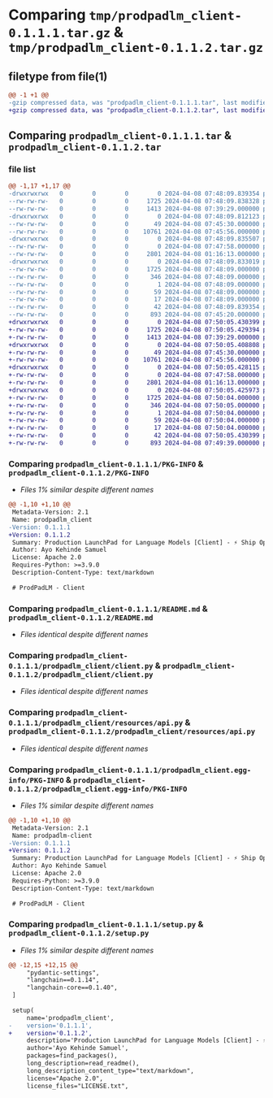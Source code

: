 # Comparing `tmp/prodpadlm_client-0.1.1.1.tar.gz` & `tmp/prodpadlm_client-0.1.1.2.tar.gz`

## filetype from file(1)

```diff
@@ -1 +1 @@
-gzip compressed data, was "prodpadlm_client-0.1.1.1.tar", last modified: Mon Apr  8 07:48:09 2024, max compression
+gzip compressed data, was "prodpadlm_client-0.1.1.2.tar", last modified: Mon Apr  8 07:50:05 2024, max compression
```

## Comparing `prodpadlm_client-0.1.1.1.tar` & `prodpadlm_client-0.1.1.2.tar`

### file list

```diff
@@ -1,17 +1,17 @@
-drwxrwxrwx   0        0        0        0 2024-04-08 07:48:09.839354 prodpadlm_client-0.1.1.1/
--rw-rw-rw-   0        0        0     1725 2024-04-08 07:48:09.838328 prodpadlm_client-0.1.1.1/PKG-INFO
--rw-rw-rw-   0        0        0     1413 2024-04-08 07:39:29.000000 prodpadlm_client-0.1.1.1/README.md
-drwxrwxrwx   0        0        0        0 2024-04-08 07:48:09.812123 prodpadlm_client-0.1.1.1/prodpadlm_client/
--rw-rw-rw-   0        0        0       49 2024-04-08 07:45:30.000000 prodpadlm_client-0.1.1.1/prodpadlm_client/__init__.py
--rw-rw-rw-   0        0        0    10761 2024-04-08 07:45:56.000000 prodpadlm_client-0.1.1.1/prodpadlm_client/client.py
-drwxrwxrwx   0        0        0        0 2024-04-08 07:48:09.835507 prodpadlm_client-0.1.1.1/prodpadlm_client/resources/
--rw-rw-rw-   0        0        0        0 2024-04-08 07:47:58.000000 prodpadlm_client-0.1.1.1/prodpadlm_client/resources/__init__.py
--rw-rw-rw-   0        0        0     2801 2024-04-08 01:16:13.000000 prodpadlm_client-0.1.1.1/prodpadlm_client/resources/api.py
-drwxrwxrwx   0        0        0        0 2024-04-08 07:48:09.833019 prodpadlm_client-0.1.1.1/prodpadlm_client.egg-info/
--rw-rw-rw-   0        0        0     1725 2024-04-08 07:48:09.000000 prodpadlm_client-0.1.1.1/prodpadlm_client.egg-info/PKG-INFO
--rw-rw-rw-   0        0        0      346 2024-04-08 07:48:09.000000 prodpadlm_client-0.1.1.1/prodpadlm_client.egg-info/SOURCES.txt
--rw-rw-rw-   0        0        0        1 2024-04-08 07:48:09.000000 prodpadlm_client-0.1.1.1/prodpadlm_client.egg-info/dependency_links.txt
--rw-rw-rw-   0        0        0       59 2024-04-08 07:48:09.000000 prodpadlm_client-0.1.1.1/prodpadlm_client.egg-info/requires.txt
--rw-rw-rw-   0        0        0       17 2024-04-08 07:48:09.000000 prodpadlm_client-0.1.1.1/prodpadlm_client.egg-info/top_level.txt
--rw-rw-rw-   0        0        0       42 2024-04-08 07:48:09.839354 prodpadlm_client-0.1.1.1/setup.cfg
--rw-rw-rw-   0        0        0      893 2024-04-08 07:45:20.000000 prodpadlm_client-0.1.1.1/setup.py
+drwxrwxrwx   0        0        0        0 2024-04-08 07:50:05.430399 prodpadlm_client-0.1.1.2/
+-rw-rw-rw-   0        0        0     1725 2024-04-08 07:50:05.429394 prodpadlm_client-0.1.1.2/PKG-INFO
+-rw-rw-rw-   0        0        0     1413 2024-04-08 07:39:29.000000 prodpadlm_client-0.1.1.2/README.md
+drwxrwxrwx   0        0        0        0 2024-04-08 07:50:05.408808 prodpadlm_client-0.1.1.2/prodpadlm_client/
+-rw-rw-rw-   0        0        0       49 2024-04-08 07:45:30.000000 prodpadlm_client-0.1.1.2/prodpadlm_client/__init__.py
+-rw-rw-rw-   0        0        0    10761 2024-04-08 07:45:56.000000 prodpadlm_client-0.1.1.2/prodpadlm_client/client.py
+drwxrwxrwx   0        0        0        0 2024-04-08 07:50:05.428115 prodpadlm_client-0.1.1.2/prodpadlm_client/resources/
+-rw-rw-rw-   0        0        0        0 2024-04-08 07:47:58.000000 prodpadlm_client-0.1.1.2/prodpadlm_client/resources/__init__.py
+-rw-rw-rw-   0        0        0     2801 2024-04-08 01:16:13.000000 prodpadlm_client-0.1.1.2/prodpadlm_client/resources/api.py
+drwxrwxrwx   0        0        0        0 2024-04-08 07:50:05.425973 prodpadlm_client-0.1.1.2/prodpadlm_client.egg-info/
+-rw-rw-rw-   0        0        0     1725 2024-04-08 07:50:04.000000 prodpadlm_client-0.1.1.2/prodpadlm_client.egg-info/PKG-INFO
+-rw-rw-rw-   0        0        0      346 2024-04-08 07:50:05.000000 prodpadlm_client-0.1.1.2/prodpadlm_client.egg-info/SOURCES.txt
+-rw-rw-rw-   0        0        0        1 2024-04-08 07:50:04.000000 prodpadlm_client-0.1.1.2/prodpadlm_client.egg-info/dependency_links.txt
+-rw-rw-rw-   0        0        0       59 2024-04-08 07:50:04.000000 prodpadlm_client-0.1.1.2/prodpadlm_client.egg-info/requires.txt
+-rw-rw-rw-   0        0        0       17 2024-04-08 07:50:04.000000 prodpadlm_client-0.1.1.2/prodpadlm_client.egg-info/top_level.txt
+-rw-rw-rw-   0        0        0       42 2024-04-08 07:50:05.430399 prodpadlm_client-0.1.1.2/setup.cfg
+-rw-rw-rw-   0        0        0      893 2024-04-08 07:49:39.000000 prodpadlm_client-0.1.1.2/setup.py
```

### Comparing `prodpadlm_client-0.1.1.1/PKG-INFO` & `prodpadlm_client-0.1.1.2/PKG-INFO`

 * *Files 1% similar despite different names*

```diff
@@ -1,10 +1,10 @@
 Metadata-Version: 2.1
 Name: prodpadlm_client
-Version: 0.1.1.1
+Version: 0.1.1.2
 Summary: Production LaunchPad for Language Models [Client] - ⚡ Ship Open Source LLMs to production faster and efficiently ⚡
 Author: Ayo Kehinde Samuel
 License: Apache 2.0
 Requires-Python: >=3.9.0
 Description-Content-Type: text/markdown
 
 # ProdPadLM - Client
```

### Comparing `prodpadlm_client-0.1.1.1/README.md` & `prodpadlm_client-0.1.1.2/README.md`

 * *Files identical despite different names*

### Comparing `prodpadlm_client-0.1.1.1/prodpadlm_client/client.py` & `prodpadlm_client-0.1.1.2/prodpadlm_client/client.py`

 * *Files identical despite different names*

### Comparing `prodpadlm_client-0.1.1.1/prodpadlm_client/resources/api.py` & `prodpadlm_client-0.1.1.2/prodpadlm_client/resources/api.py`

 * *Files identical despite different names*

### Comparing `prodpadlm_client-0.1.1.1/prodpadlm_client.egg-info/PKG-INFO` & `prodpadlm_client-0.1.1.2/prodpadlm_client.egg-info/PKG-INFO`

 * *Files 1% similar despite different names*

```diff
@@ -1,10 +1,10 @@
 Metadata-Version: 2.1
 Name: prodpadlm-client
-Version: 0.1.1.1
+Version: 0.1.1.2
 Summary: Production LaunchPad for Language Models [Client] - ⚡ Ship Open Source LLMs to production faster and efficiently ⚡
 Author: Ayo Kehinde Samuel
 License: Apache 2.0
 Requires-Python: >=3.9.0
 Description-Content-Type: text/markdown
 
 # ProdPadLM - Client
```

### Comparing `prodpadlm_client-0.1.1.1/setup.py` & `prodpadlm_client-0.1.1.2/setup.py`

 * *Files 1% similar despite different names*

```diff
@@ -12,15 +12,15 @@
     "pydantic-settings",
     "langchain==0.1.14",
     "langchain-core==0.1.40",
 ]
 
 setup(
     name='prodpadlm_client',
-    version='0.1.1.1',
+    version='0.1.1.2',
     description='Production LaunchPad for Language Models [Client] - ⚡ Ship Open Source LLMs to production faster and efficiently ⚡',
     author='Ayo Kehinde Samuel',
     packages=find_packages(),
     long_description=read_readme(),
     long_description_content_type="text/markdown",
     license="Apache 2.0",
     license_files="LICENSE.txt",
```

